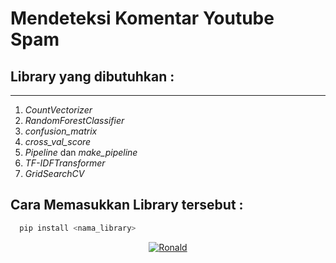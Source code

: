 # Mendeteksi Komentar Youtube Spam

## Library yang dibutuhkan : 

---

1. _CountVectorizer_
2. _RandomForestClassifier_
3. _confusion_matrix_
4. _cross_val_score_
5. _Pipeline_ dan _make_pipeline_
6. _TF-IDFTransformer_
7. _GridSearchCV_

## Cara Memasukkan Library tersebut :

```bash
  pip install <nama_library>
```

<p align="center">
  <a href="https://github.com/ronaldj220/detecting-comment-youtube-spam">
    <img src="https://img.shields.io/badge/FindMeOnGITHUB-100000?style=for-the-badge&logo=github&logoColor=white" alt="Ronald" />
  </a>
</p>
